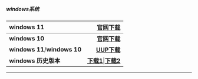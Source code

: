 ##### windows系统

| **windows 11**                | **[官网下载](https://www.microsoft.com/zh-cn/software-download/windows11)** |
| :---------------------------- | -----------------------------------------------------------: |
| **windows 10**                | **[官网下载](https://www.microsoft.com/zh-cn/software-download/windows10)** |
| **windows 11**/**windows 10** |                       **[UUP下载](https://www.uupdump.cn/)** |
| **windows 历史版本**          | **[下载1](https://msdn.itellyou.cn/)**\|**[下载2](https://hellowindows.cn/)** |

------

